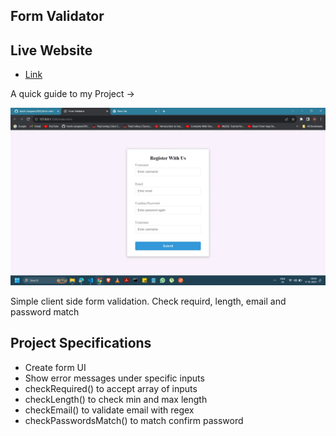 ## Form Validator

## Live Website

- [Link](https://harsh-sangwan2003.github.io/form-validator/)

A quick guide to my Project ->

<img src ="/image.webp">

Simple client side form validation. Check requird, length, email and password match

## Project Specifications

- Create form UI
- Show error messages under specific inputs
- checkRequired() to accept array of inputs
- checkLength() to check min and max length
- checkEmail() to validate email with regex
- checkPasswordsMatch() to match confirm password